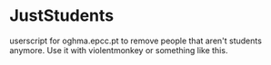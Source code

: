 # JustStudents
userscript for oghma.epcc.pt to remove people that aren't students anymore. Use it with violentmonkey or something like this.
